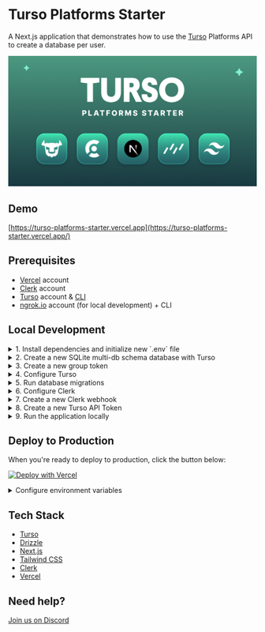 # Turso Platforms Starter

A Next.js application that demonstrates how to use the [Turso](https://turso.tech) Platforms API to create a database per user.

![Turso Platforms Starter](/app/opengraph-image.png)

## Demo

[https://turso-platforms-starter.vercel.app](https://turso-platforms-starter.vercel.app/)

## Prerequisites

- [Vercel](https://vercel.com) account
- [Clerk](https://clerk.com) account
- [Turso](https://turso.tech) account & [CLI](https://docs.turso.tech/cli/installation)
- [ngrok.io](https://ngrok.io) account (for local development) + CLI

## Local Development

<details>
<summary>1. Install dependencies and initialize new `.env` file</summary>

Run the following:

```bash
cp .env.example .env
npm install
```

</details>

<details>
<summary>2. Create a new SQLite multi-db schema database with Turso</summary>

Follow the instructions to install the [Turso CLI](https://docs.turso.tech/cli/installation), and then run the following:

```bash
turso db create <database-name> --schema
```

> Alternatively, you can [sign up](https://app.turso.tech) on the web, and create a new schema database from there.

</details>

<details>
<summary>3. Create a new group token</summary>

Run the following:

```bash
turso db create <database-name> --schema
```

> If you didn't already have one, a new group will be created for you with the name `default`.

</details>

<details>
<summary>4. Configure Turso</summary>

Add your database name, group token, and Turso organization name to the `.env` file:

```bash
TURSO_SCHEMA_DATABASE_NAME=
TURSO_DATABASE_GROUP_AUTH_TOKEN=
TURSO_ORG_NAME=
```

We'll finish configuring the `.env` file across the next few steps.

> The `TURSO_ORG_NAME` can be your personal username, or the name of any organization you have with other users.

</details>

<details>
<summary>5. Run database migrations</summary>

Run the following:

```bash
npm run db:migrate
```

> If you make changes to `db/schema.ts`, make sure to run `npm run db:generate` to create the migrations, and `npm run db:migrate` to apply them.

</details>

<details>
<summary>6. Configure Clerk</summary>

[Sign up to Clerk](https://clerk.com) and create a new application.

Add your Clerk public key and secret key to the `.env` file:

```bash
NEXT_PUBLIC_CLERK_PUBLISHABLE_KEY=
CLERK_SECRET_KEY=
```

</details>

<details>
<summary>7. Create a new Clerk webhook</summary>

During development we will use [ngrok.io](https://ngrok.io) to expose our local server to the internet so Clerk can send webhooks to it.

Run the following:

```bash
ngrok http 3000
```

> Make sure to change `3000` to the port your Next.js application is running on.

Inside Clerk, go to Webhooks > Add Endpoint and enter the URL provided by ngrok + `/webhooks/clerk`, and select `user.created` as the event:

![Clerk add endpoint](/public/add-webhook-endpoint.png)

Next click on the webhook you just created and copy the signing secret:

![Clerk signing secret](/public/copy-webhook-signing-secret.png)

Add this signing secret to `.env`:

```bash
CLERK_WEBHOOK_SECRET=
```

</details>

<details>
<summary>8. Create a new Turso API Token</summary>

Run the following:

```bash
turso auth api-tokens mint clerk
```

Set the API token in the `.env` file:

```bash
TURSO_USER_API_TOKEN=
```

</details>

<details>
<summary>9. Run the application locally</summary>

Run the following:

```bash
npm run dev
```

Now open [http://localhost:3000](http://localhost:3000) with your browser to try out the app!

</details>

## Deploy to Production

When you're ready to deploy to production, click the button below:

[![Deploy with Vercel](https://vercel.com/button)](https://vercel.com/new/clone?repository-url=https%3A%2F%2Fgithub.com%2Fnotrab%2Fturso-platforms-starter&env=NEXT_PUBLIC_CLERK_SIGN_IN_URL,NEXT_PUBLIC_CLERK_SIGN_UP_URL,NEXT_PUBLIC_CLERK_PUBLISHABLE_KEY,CLERK_SECRET_KEY,CLERK_WEBHOOK_SECRET,TURSO_USER_API_TOKEN,TURSO_ORG_NAME,TURSO_SCHEMA_DATABASE_NAME,TURSO_DATABASE_GROUP_AUTH_TOKEN)

<details>
<summary>Configure environment variables</summary>

You can use the same development environment variables for production if you want to use a single database.

**It's recommended to create a new database for production.**

You will need to deploy the app to Vercel to obtain the Deployment URL. Once you have that, update the webhook URL in Clerk:

![Update Clerk webhook endpoint](/public/update-webhook-url.png)

</details>

## Tech Stack

- [Turso](https://turso.tech)
- [Drizzle](https://orm.drizzle.team)
- [Next.js](https://nextjs.org)
- [Tailwind CSS](https://tailwindcss.com)
- [Clerk](https://clerk.com)
- [Vercel](https://vercel.com)

## Need help?

[Join us on Discord](https://tur.so/discord)
